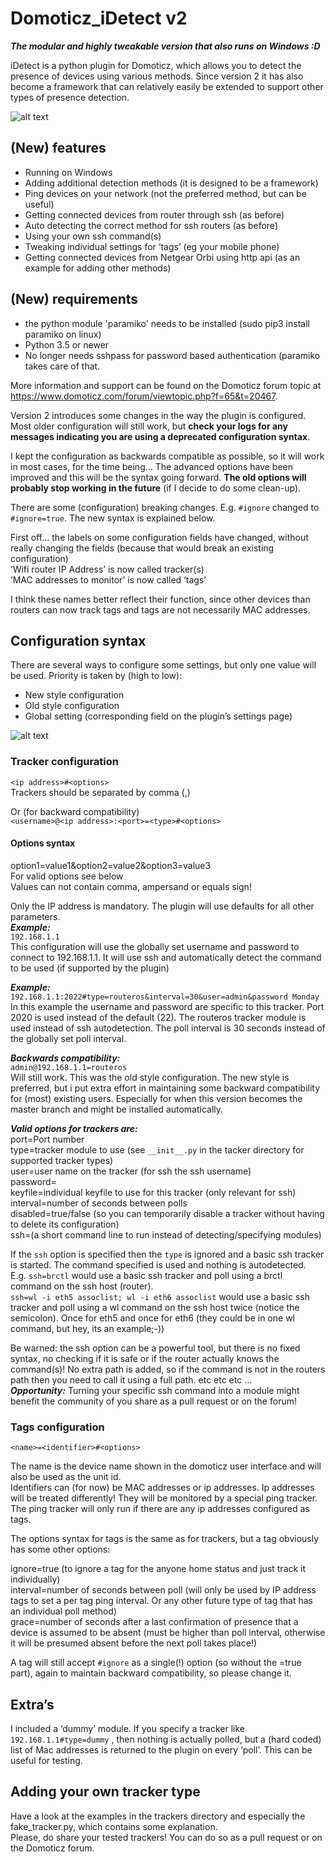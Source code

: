 # Domoticz_iDetect v2

**_The modular and highly tweakable version that also runs on Windows :D_**

iDetect is a python plugin for Domoticz, which allows you to detect the presence of devices using various methods. Since version 2 it has also become a framework that can relatively easily be extended to support other types of presence detection.

![alt text](https://github.com/d-EScape/Domoticz_iDetect/blob/master/resources/devices-idetect021.jpg)

## (New) features 
* Running on Windows
* Adding additional detection methods (it is designed to be a framework)
* Ping devices on your network (not the preferred method, but can be useful)
* Getting connected devices from router through ssh (as before)
* Auto detecting the correct method for ssh routers (as before)
* Using your own ssh command(s)
* Tweaking individual settings for ‘tags’ (eg your mobile phone)
* Getting connected devices from Netgear Orbi using http api (as an example for adding other methods)

## (New) requirements
* the python module 'paramiko' needs to be installed (sudo pip3 install paramiko on linux)
* Python 3.5 or newer
* No longer needs sshpass for password based authentication (paramiko takes care of that.

More information and support can be found on the Domoticz forum topic at https://www.domoticz.com/forum/viewtopic.php?f=65&t=20467.  

Version 2 introduces some changes in the way the plugin is configured. Most older configuration will still work, but **check your logs for any messages indicating you are using a deprecated configuration syntax**.  

I kept the configuration as backwards compatible as possible, so it will work in most cases, for the time being…
The advanced options have been improved and this will be the syntax going forward. **The old options will probably stop working in the future** (if I decide to do some clean-up).  

There are some (configuration) breaking changes. E.g. `#ignore` changed to `#ignore=true`. The new syntax is explained below.  

First off… the labels on some configuration fields have changed, without really changing the fields (because that would break an existing configuration)  
‘Wifi router IP Address’ is now called tracker(s)  
‘MAC addresses to monitor’ is now called ‘tags’  

I think these names better reflect their function, since other devices than routers can now track tags and tags are not necessarily MAC addresses.

## Configuration syntax
There are several ways to configure some settings, but only one value will be used. Priority is taken by (high to low):
* New style configuration 
* Old style configuration
* Global setting (corresponding field on the plugin’s settings page)

![alt text](https://github.com/d-EScape/Domoticz_iDetect/blob/master/resources/settings_v2.jpg)

### Tracker configuration
`<ip address>#<options>`  
Trackers should be separated by comma (,)  

Or (for backward compatibility)  
`<username>@<ip address>:<port>=<type>#<options>`

#### Options syntax
option1=value1&option2=value2&option3=value3  
For valid options see below  
Values can not contain comma, ampersand or equals sign!  

Only the IP address is mandatory. The plugin will use defaults for all other parameters.  
**_Example:_**  
`192.168.1.1`      
This configuration will use the globally set username and password to connect to 192.168.1.1. It will use ssh and automatically detect the command to be used (if supported by the plugin)  

**_Example:_**  
`192.168.1.1:2022#type=routeros&interval=30&user=admin&password Monday`      
In this example the username and password are specific to this tracker. Port 2020 is used instead of the default (22). The routeros tracker module is used instead of ssh autodetection. The poll interval is 30 seconds instead of the globally set poll interval.  

**_Backwards compatibility:_**  
`admin@192.168.1.1=routeros`     
Will still work. This was the old style configuration. The new style is preferred, but i put extra effort in maintaining some backward compatibility for (most) existing users. Especially for when this version becomes the master branch and might be installed automatically.  

**_Valid options for trackers are:_**   
port=Port number  
type=tracker module to use (see `__init__.py` in the tacker directory for supported tracker types)  
user=user name on the tracker (for ssh the ssh username)  
password=  
keyfile=individual keyfile to use for this tracker (only relevant for ssh)  
interval=number of seconds between polls  
disabled=true/false (so you can temporarily disable a tracker without having to delete its configuration)  
ssh=(a short command line to run instead of detecting/specifying modules)     

If the `ssh` option is specified then the `type` is ignored and a basic ssh tracker is started. The command specified is used and nothing is autodetected.  
E.g. `ssh=brctl` would use a basic ssh tracker and poll using a brctl command on the ssh host (router).  
`ssh=wl -i eth5 assoclist; wl -i eth6 assoclist` would use a basic ssh tracker and poll using a wl command on the ssh host twice (notice the semicolon). Once for eth5 and once for eth6 (they could be in one wl command, but hey, its an example;-))  

Be warned: the ssh option can be a powerful tool, but there is no fixed syntax, no checking if it is safe or if the router actually knows the command(s)! No extra path is added, so if the command is not in the routers path then you need to call it using a full path.  etc etc etc …  
**_Opportunity:_** Turning your specific ssh command into a module might benefit the community of you share as a pull request or on the forum!  

### Tags configuration
`<name>=<identifier>#<options>`  

The name is the device name shown in the domoticz user interface and will also be used as the unit id.  
Identifiers can (for now) be MAC addresses or ip addresses. Ip addresses will be treated differently! They will be monitored by a special ping tracker. The ping tracker will only run if there are any ip addresses configured as tags.  

The options syntax for tags is the same as for trackers, but a tag obviously has some other options:  

ignore=true (to ignore a tag for the anyone home status and just track it individually)  
interval=number of seconds between poll (will only be used by IP address tags to set a per tag ping interval. Or any other future type of tag that has an individual poll method)   
grace=number of seconds after a last confirmation of presence that a device is assumed to be absent (must be higher than poll interval, otherwise it will be presumed absent before the next poll takes place!)       

A tag will still accept `#ignore` as a single(!) option (so without the =true part), again to maintain backward compatibility, so please change it.

## Extra’s
I included a ‘dummy’ module. If you specify a tracker like `192.168.1.1#type=dummy` , then nothing is actually polled, but a (hard coded) list of Mac addresses is returned to the plugin on every ‘poll’. This can be useful for testing.

## Adding your own tracker type
Have a look at the examples in the trackers directory and especially the fake_tracker.py, which contains some explanation.  
Please, do share your tested trackers! You can do so as a pull request or on the Domoticz forum.
